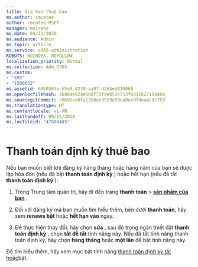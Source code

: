```yaml
---
title: Gia hạn thuê bao
ms.author: cmcatee
author: cmcatee-MSFT
manager: mnirkhe
ms.date: 04/21/2020
ms.audience: Admin
ms.topic: article
ms.service: o365-administration
ROBOTS: NOINDEX, NOFOLLOW
localization_priority: Normal
ms.collection: Adm_O365
ms.custom:
- "493"
- "1500032"
ms.assetid: 6860563a-b5e9-42f0-aa97-d2d4ed810069
ms.openlocfilehash: 36884e924e50df72f9eb53c713f93116271564ba
ms.sourcegitcommit: c6692ce0fa1358ec3529e59ca0ecdfdea4cdc759
ms.translationtype: MT
ms.contentlocale: vi-VN
ms.lasthandoff: 09/15/2020
ms.locfileid: "47808405"
---
```

# <a name="subscription-recurring-billing"></a>Thanh toán định kỳ thuê bao

Nếu bạn muốn biết khi đăng ký hàng tháng hoặc hàng năm của bạn sẽ được lập hóa đơn (nếu đã bật **thanh toán định kỳ** ) hoặc hết hạn (nếu đã tắt **thanh toán định kỳ** ):
  
1. Trong Trung tâm quản trị, hãy đi đến trang **thanh toán** \> **[sản phẩm của bạn](https://go.microsoft.com/fwlink/p/?linkid=842054)** .

2. Đối với đăng ký mà bạn muốn tìm hiểu thêm, bên dưới **thanh toán**, hãy xem **renews bật** hoặc **hết hạn vào** ngày.

4. Để thực hiện thay đổi, hãy chọn **sửa** , sau đó trong ngăn thiết đặt **thanh toán định kỳ** , chọn **tắt để tắt** tính năng này. Nếu đã tắt tính năng thanh toán định kỳ, hãy chọn **hàng tháng** hoặc **một lần** để bật tính năng này.

Để tìm hiểu thêm, hãy xem mục bật tính năng [thanh toán định kỳ tắt hoặc](https://docs.microsoft.com/microsoft-365/commerce/subscriptions/renew-your-subscription)bật.
